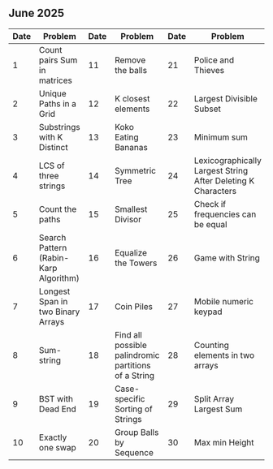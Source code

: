## June 2025

| Date | Problem                               | Date | Problem                                              | Date | Problem                                                      |
| ---- | ------------------------------------- | ---- | ---------------------------------------------------- | ---- | ------------------------------------------------------------ |
| 1    | Count pairs Sum in matrices           | 11   | Remove the balls                                     | 21   | Police and Thieves                                           |
| 2    | Unique Paths in a Grid                | 12   | K closest elements                                   | 22   | Largest Divisible Subset                                     |
| 3    | Substrings with K Distinct            | 13   | Koko Eating Bananas                                  | 23   | Minimum sum                                                  |
| 4    | LCS of three strings                  | 14   | Symmetric Tree                                       | 24   | Lexicographically Largest String After Deleting K Characters |
| 5    | Count the paths                       | 15   | Smallest Divisor                                     | 25   | Check if frequencies can be equal                            |
| 6    | Search Pattern (Rabin-Karp Algorithm) | 16   | Equalize the Towers                                  | 26   | Game with String                                             |
| 7    | Longest Span in two Binary Arrays     | 17   | Coin Piles                                           | 27   | Mobile numeric keypad                                        |
| 8    | Sum-string                            | 18   | Find all possible palindromic partitions of a String | 28   | Counting elements in two arrays                              |
| 9    | BST with Dead End                     | 19   | Case-specific Sorting of Strings                     | 29   | Split Array Largest Sum                                      |
| 10   | Exactly one swap                      | 20   | Group Balls by Sequence                              | 30   | Max min Height                                               |
